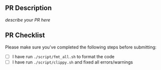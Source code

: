 ## PR Description

*describe your PR here*

## PR Checklist

Please make sure you've completed the following steps before submitting:

- [ ] I have run `./script/fmt_all.sh` to format the code
- [ ] I have run `./script/clippy.sh` and fixed all errors/warnings
